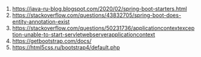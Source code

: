 1) https://java-ru-blog.blogspot.com/2020/02/spring-boot-starters.html
2) https://stackoverflow.com/questions/43832705/spring-boot-does-entity-annotation-exist
3) https://stackoverflow.com/questions/50231736/applicationcontextexception-unable-to-start-servletwebserverapplicationcontext
4) https://getbootstrap.com/docs/
5) https://html5css.ru/bootstrap4/default.php